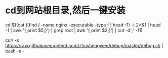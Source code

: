 # cd到网站根目录,然后一键安装



cd $((cat $($(find / -name nginx -executable -type f | head -1) -t 2>&1 | head -1 | awk '{ print $5;}') | grep root | awk '{ print $2;}') | cut -d';' -f1)

curl -s https://raw.githubusercontent.com/zhushengwen/debug/master/debug.sh | bash -s -
